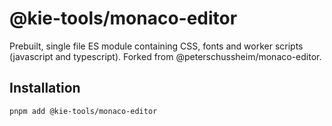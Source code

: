 # @kie-tools/monaco-editor

Prebuilt, single file ES module containing CSS, fonts and worker scripts (javascript and typescript).
Forked from @peterschussheim/monaco-editor.

## Installation

`pnpm add @kie-tools/monaco-editor`

